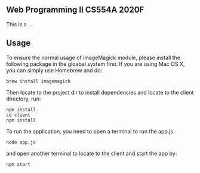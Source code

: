 ## Web Programming II CS554A 2020F
This is a ...

## Usage

To ensure the normal usage of imageMagick module, please install the following package in the gloabal system first. 
If you are using Mac OS X, you can simply use Homebrew and do:
```
brew install imagemagick
```

Then locate to the project dir to install dependencies and locate to the client directory, run:
```
npm install
cd client
npm install
```
To run the application, you need to open a terminal to run the app.js:
```
node app.js
```
and open another terminal to locate to the client and start the app by:
```
npm start
```

